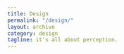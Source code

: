 ```yaml
---
title: Design
permalink: "/design/"
layout: archive
category: design
tagline: it's all about perception.
---
```


